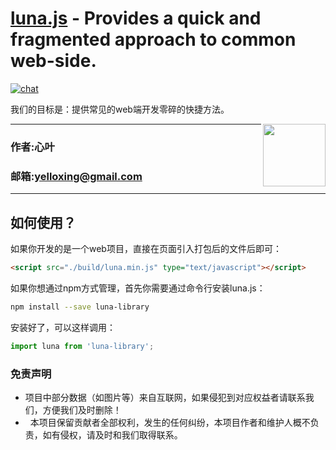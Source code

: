 [luna.js](https://github.com/yelloxing/luna.js) - Provides a quick and fragmented approach to common web-side.
==================================================

[![chat](https://github.com/yelloxing/clay-core/blob/master/data/chat.svg)](https://github.com/yelloxing/luna.js/issues)

我们的目标是：提供常见的web端开发零碎的快捷方法。

<img align="right" height="100" src="https://github.com/yelloxing/luna.js/blob/master/luna.png">

****
### 作者:心叶
### 邮箱:yelloxing@gmail.com
****

如何使用？
--------------------------------------
如果你开发的是一个web项目，直接在页面引入打包后的文件后即可：

```html
<script src="./build/luna.min.js" type="text/javascript"></script>
```

如果你想通过npm方式管理，首先你需要通过命令行安装luna.js：

```bash
npm install --save luna-library
```

安装好了，可以这样调用：

```js
import luna from 'luna-library';
```

### 免责声明

*   项目中部分数据（如图片等）来自互联网，如果侵犯到对应权益者请联系我们，方便我们及时删除！
*   本项目保留贡献者全部权利，发生的任何纠纷，本项目作者和维护人概不负责，如有侵权，请及时和我们取得联系。